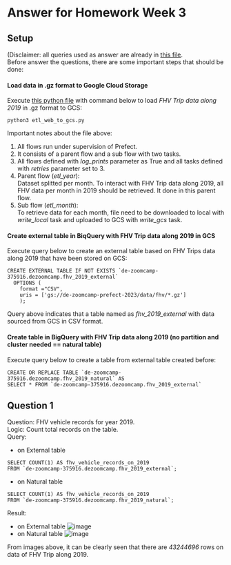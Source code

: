 # Answer for Homework Week 3

## Setup
(Disclaimer: all queries used as answer are already in [this file](https://github.com/ahmdxrzky/de-zoomcamp-2023/blob/main/week3/big_query.sql).<br>
Before answer the questions, there are some important steps that should be done:

#### Load data in .gz format to Google Cloud Storage
Execute [this python file](https://github.com/ahmdxrzky/de-zoomcamp-2023/blob/main/week3/etl_gz_to_gcs.py) with command below to load _FHV Trip data along 2019_ in .gz format to GCS:
```
python3 etl_web_to_gcs.py
```
Important notes about the file above:
1. All flows run under supervision of Prefect.
2. It consists of a parent flow and a sub flow with two tasks.
3. All flows defined with _log_prints_ parameter as True and all tasks defined with _retries_ parameter set to 3.
4. Parent flow (_etl_year_):<br>
Dataset splitted per month. To interact with FHV Trip data along 2019, all FHV data per month in 2019 should be retrieved. It done in this parent flow.
5. Sub flow (_etl_month_):<br>
To retrieve data for each month, file need to be downloaded to local with _write_local_ task and uploaded to GCS with _write_gcs_ task.

#### Create external table in BiqQuery with FHV Trip data along 2019 in GCS
Execute query below to create an external table based on FHV Trips data along 2019 that have been stored on GCS:
```
CREATE EXTERNAL TABLE IF NOT EXISTS `de-zoomcamp-375916.dezoomcamp.fhv_2019_external`
  OPTIONS (
    format ="CSV",
    uris = ['gs://de-zoomcamp-prefect-2023/data/fhv/*.gz']
    );
```
Query above indicates that a table named as _fhv_2019_external_ with data sourced from GCS in CSV format.

#### Create table in BigQuery with FHV Trip data along 2019 (no partition and cluster needed == natural table)
Execute query below to create a table from external table created before:
```
CREATE OR REPLACE TABLE `de-zoomcamp-375916.dezoomcamp.fhv_2019_natural` AS
SELECT * FROM `de-zoomcamp-375916.dezoomcamp.fhv_2019_external`
```

## Question 1
Question: FHV vehicle records for year 2019.<br>
Logic: Count total records on the table.<br>
Query:<br>
- on External table
```
SELECT COUNT(1) AS fhv_vehicle_records_on_2019
FROM `de-zoomcamp-375916.dezoomcamp.fhv_2019_external`;
```
- on Natural table
```
SELECT COUNT(1) AS fhv_vehicle_records_on_2019
FROM `de-zoomcamp-375916.dezoomcamp.fhv_2019_natural`;
```
Result:<br>
- on External table
![image](https://user-images.githubusercontent.com/99194827/217843339-edc11b29-4ad8-4e9d-9d04-91a4250e9978.png)
- on Natural table
![image](https://user-images.githubusercontent.com/99194827/217843589-861df26e-7f14-4f9b-8dd4-7c6f5c6107ba.png)

From images above, it can be clearly seen that there are _43244696_ rows on data of FHV Trip along 2019.
